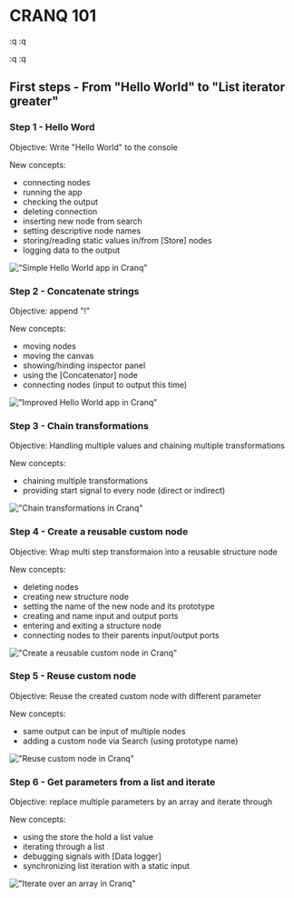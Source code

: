 # CRANQ 101

:q
:q

:q
:q

## First steps - From "Hello World" to "List iterator greater"

### Step 1 - Hello Word

Objective: Write "Hello World" to the console

New concepts:

- connecting nodes
- running the app
- checking the output
- deleting connection
- inserting new node from search
- setting descriptive node names
- storing/reading static values in/from [Store] nodes
- logging data to the output

!["Simple Hello World app in Cranq"](./101_1.png)

### Step 2 - Concatenate strings

Objective: append "!"

New concepts:

- moving nodes
- moving the canvas
- showing/hinding inspector panel
- using the [Concatenator] node
- connecting nodes (input to output this time)

!["Improved Hello World app in Cranq"](./101_2.png)

### Step 3 - Chain transformations

Objective: Handling multiple values and chaining multiple transformations

New concepts:

- chaining multiple transformations
- providing start signal to every node (direct or indirect)

!["Chain transformations in Cranq"](./101_3.png)

### Step 4 - Create a reusable custom node

Objective: Wrap multi step transformaion into a reusable structure node

New concepts:

- deleting nodes
- creating new structure node
- setting the name of the new node and its prototype
- creating and name input and output ports
- entering and exiting a structure node
- connecting nodes to their parents input/output ports

!["Create a reusable custom node in Cranq"](./101_4.png)

### Step 5 - Reuse custom node

Objective: Reuse the created custom node with different parameter

New concepts:

- same output can be input of multiple nodes
- adding a custom node via Search (using prototype name)

!["Reuse custom node in Cranq"](./101_5.png)

### Step 6 - Get parameters from a list and iterate

Objective: replace multiple parameters by an array and iterate through

New concepts:

- using the store the hold a list value
- iterating through a list
- debugging signals with [Data logger]
- synchronizing list iteration with a static input

!["Iterate over an array in Cranq"](./101_6.png)
